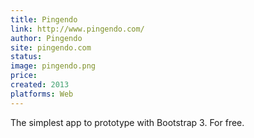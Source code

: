 ```yaml
---
title: Pingendo
link: http://www.pingendo.com/
author: Pingendo
site: pingendo.com
status: 
image: pingendo.png
price: 
created: 2013
platforms: Web
---
```


The simplest app to prototype with Bootstrap 3. For free.

